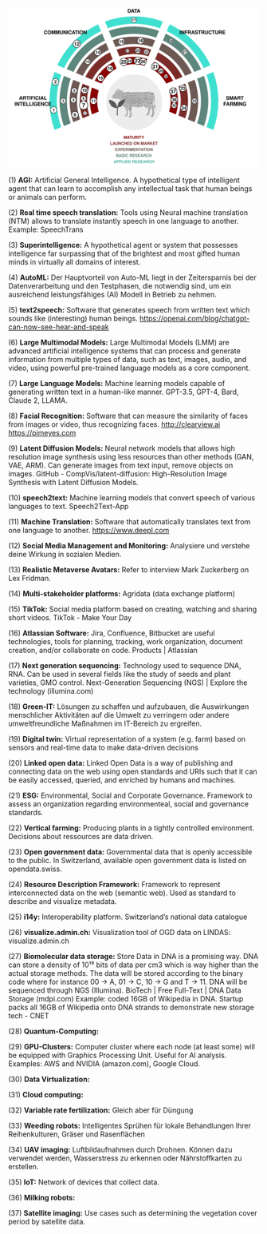 ![](technology-radar.png)


(1) **AGI:** Artificial General Intelligence. A hypothetical type of intelligent agent that can learn to accomplish any intellectual task that human beings or animals can perform.

(2) **Real time speech translation:** Tools using Neural machine translation (NTM) allows to translate instantly speech in one language to another. Example: SpeechTrans

(3) **Superintelligence:** A hypothetical agent or system that possesses intelligence far surpassing that of the brightest and most gifted human minds in virtually all domains of interest.

(4) **AutoML:** Der Hauptvorteil von Auto-ML liegt in der Zeitersparnis bei der Datenverarbeitung und den Testphasen, die notwendig sind, um ein ausreichend leistungsfähiges (AI) Modell in Betrieb zu nehmen.

(5) **text2speech:** Software that generates speech from written text which sounds like (interesting) human beings. <https://openai.com/blog/chatgpt-can-now-see-hear-and-speak>

(6) **Large Multimodal Models:** Large Multimodal Models (LMM) are advanced artificial intelligence systems that can process and generate information from multiple types of data, such as text, images, audio, and video, using powerful pre-trained language models as a core component.

(7) **Large Language Models:** Machine learning models capable of generating written text in a human-like manner. GPT-3.5, GPT-4, Bard, Claude 2, LLAMA.

(8) **Facial Recognition:** Software that can measure the similarity of faces from images or video, thus recognizing faces. <http://clearview.ai> <https://pimeyes.com>

(9) **Latent Diffusion Models:** Neural network models that allows high resolution image synthesis using less resources than other methods (GAN, VAE, ARM). Can generate images from text input, remove objects on images. GitHub - CompVis/latent-diffusion: High-Resolution Image Synthesis with Latent Diffusion Models.

(10) **speech2text:** Machine learning models that convert speech of various languages to text. Speech2Text-App

(11) **Machine Translation:** Software that automatically translates text from one language to another. <https://www.deepl.com>

(12) **Social Media Management and Monitoring:** Analysiere und verstehe deine Wirkung in sozialen Medien.

(13) **Realistic Metaverse Avatars:** Refer to interview Mark Zuckerberg on Lex Fridman.

(14) **Multi-stakeholder platforms:** Agridata (data exchange platform)

(15) **TikTok:** Social media platform based on creating, watching and sharing short videos. TikTok - Make Your Day

(16) **Atlassian Software:** Jira, Confluence, Bitbucket are useful technologies, tools for planning, tracking, work organization, document creation, and/or collaborate on code. Products | Atlassian

(17) **Next generation sequencing:** Technology used to sequence DNA, RNA. Can be used in several fields like the study of seeds and plant varieties, GMO control. Next-Generation Sequencing (NGS) | Explore the technology (illumina.com)

(18) **Green-IT:** Lösungen zu schaffen und aufzubauen, die Auswirkungen menschlicher Aktivitäten auf die Umwelt zu verringern oder andere umweltfreundliche Maßnahmen im IT-Bereich zu ergreifen.

(19) **Digital twin:** Virtual representation of a system (e.g. farm) based on sensors and real-time data to make data-driven decisions

(20) **Linked open data:** Linked Open Data is a way of publishing and connecting data on the web using open standards and URIs such that it can be easily accessed, queried, and enriched by humans and machines.

(21) **ESG:** Environmental, Social and Corporate Governance. Framework to assess an organization regarding environmenteal, social and governance standards.

(22) **Vertical farming:** Producing plants in a tightly controlled environment. Decisions about ressources are data driven.

(23) **Open government data:** Governmental data that is openly accessible to the public. In Switzerland, available open government data is listed on opendata.swiss.

(24) **Resource Description Framework:** Framework to represent interconnected data on the web (semantic web). Used as standard to describe and visualize metadata.

(25) **i14y:** Interoperability platform. Switzerland’s national data catalogue

(26) **visualize.admin.ch:** Visualization tool of OGD data on LINDAS: visualize.admin.ch

(27) **Biomolecular data storage:** Store Data in DNA is a promising way. DNA can store a density of 10¹⁹ bits of data per cm3 which is way higher than the actual storage methods. The data will be stored according to the binary code where for instance 00 -> A, 01 -> C, 10 -> G and T -> 11. DNA will be sequenced through NGS (Illumina). BioTech | Free Full-Text | DNA Data Storage (mdpi.com) Example: coded 16GB of Wikipedia in DNA. Startup packs all 16GB of Wikipedia onto DNA strands to demonstrate new storage tech - CNET

(28) **Quantum-Computing:** 

(29) **GPU-Clusters:** Computer cluster where each node (at least some) will be equipped with Graphics Processing Unit. Useful for AI analysis. Examples: AWS and NVIDIA (amazon.com), Google Cloud.

(30) **Data Virtualization:** 

(31) **Cloud computing:** 

(32) **Variable rate fertilization:** Gleich aber für Düngung

(33) **Weeding robots:** Intelligentes Sprühen für lokale Behandlungen Ihrer Reihenkulturen, Gräser und Rasenflächen

(34) **UAV imaging:** Luftbildaufnahmen durch Drohnen. Können dazu verwendet werden, Wasserstress zu erkennen oder Nährstoffkarten zu erstellen.

(35) **IoT:** Network of devices that collect data.

(36) **Milking robots:** 

(37) **Satellite imaging:** Use cases such as determining the vegetation cover period by satellite data.